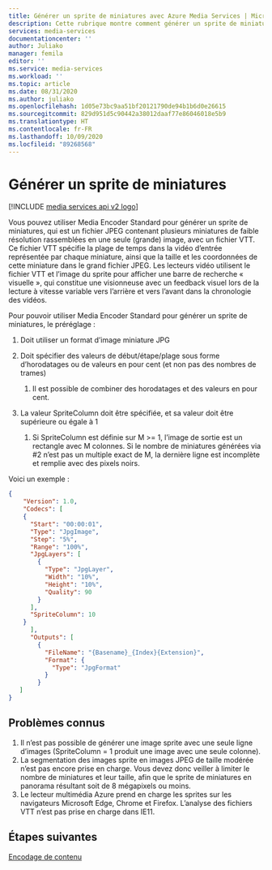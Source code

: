 ```yaml
---
title: Générer un sprite de miniatures avec Azure Media Services | Microsoft Docs
description: Cette rubrique montre comment générer un sprite de miniatures avec Azure Media Services.
services: media-services
documentationcenter: ''
author: Juliako
manager: femila
editor: ''
ms.service: media-services
ms.workload: ''
ms.topic: article
ms.date: 08/31/2020
ms.author: juliako
ms.openlocfilehash: 1d05e73bc9aa51bf20121790de94b1b6d0e26615
ms.sourcegitcommit: 829d951d5c90442a38012daaf77e86046018e5b9
ms.translationtype: HT
ms.contentlocale: fr-FR
ms.lasthandoff: 10/09/2020
ms.locfileid: "89268568"
---
```

# <a name="generate-a-thumbnail-sprite"></a>Générer un sprite de miniatures

[!INCLUDE [media services api v2 logo](./includes/v2-hr.md)]

Vous pouvez utiliser Media Encoder Standard pour générer un sprite de miniatures, qui est un fichier JPEG contenant plusieurs miniatures de faible résolution rassemblées en une seule (grande) image, avec un fichier VTT. Ce fichier VTT spécifie la plage de temps dans la vidéo d’entrée représentée par chaque miniature, ainsi que la taille et les coordonnées de cette miniature dans le grand fichier JPEG. Les lecteurs vidéo utilisent le fichier VTT et l’image du sprite pour afficher une barre de recherche « visuelle », qui constitue une visionneuse avec un feedback visuel lors de la lecture à vitesse variable vers l’arrière et vers l’avant dans la chronologie des vidéos.

Pour pouvoir utiliser Media Encoder Standard pour générer un sprite de miniatures, le préréglage :

1. Doit utiliser un format d’image miniature JPG
2. Doit spécifier des valeurs de début/étape/plage sous forme d’horodatages ou de valeurs en pour cent (et non pas des nombres de trames) 
    
    1. Il est possible de combiner des horodatages et des valeurs en pour cent.

3. La valeur SpriteColumn doit être spécifiée, et sa valeur doit être supérieure ou égale à 1

    1. Si SpriteColumn est définie sur M >= 1, l’image de sortie est un rectangle avec M colonnes. Si le nombre de miniatures générées via #2 n’est pas un multiple exact de M, la dernière ligne est incomplète et remplie avec des pixels noirs.  

Voici un exemple :

```json
{
    "Version": 1.0,
    "Codecs": [
    {
      "Start": "00:00:01",
      "Type": "JpgImage",
      "Step": "5%",
      "Range": "100%",
      "JpgLayers": [
        {
          "Type": "JpgLayer",
          "Width": "10%",
          "Height": "10%",
          "Quality": 90
        }
      ],
      "SpriteColumn": 10
    }
      ],
      "Outputs": [
        {
          "FileName": "{Basename}_{Index}{Extension}",
          "Format": {
            "Type": "JpgFormat"
          }
        }
   ]
}
```

## <a name="known-issues"></a>Problèmes connus

1.  Il n’est pas possible de générer une image sprite avec une seule ligne d’images (SpriteColumn = 1 produit une image avec une seule colonne).
2.  La segmentation des images sprite en images JPEG de taille modérée n’est pas encore prise en charge. Vous devez donc veiller à limiter le nombre de miniatures et leur taille, afin que le sprite de miniatures en panorama résultant soit de 8 mégapixels ou moins.
3.  Le lecteur multimédia Azure prend en charge les sprites sur les navigateurs Microsoft Edge, Chrome et Firefox. L’analyse des fichiers VTT n’est pas prise en charge dans IE11.

## <a name="next-steps"></a>Étapes suivantes

[Encodage de contenu](media-services-encode-asset.md)
